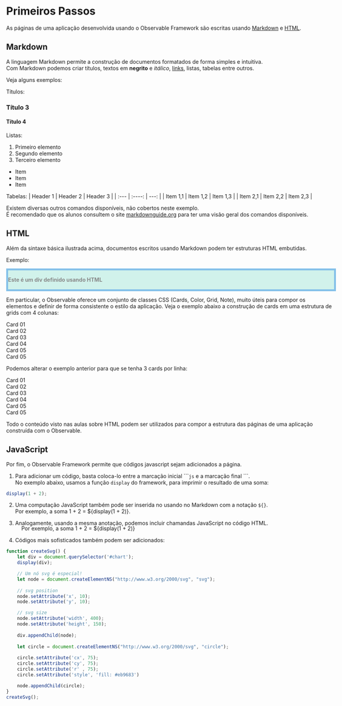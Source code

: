 <style>
    body, div, p, li, ol { max-width: none; }
</style>


# Primeiros Passos

As páginas de uma aplicação desenvolvida usando o Observable Framework são escritas usando [Markdown](https://www.markdownguide.org/) e [HTML](https://developer.mozilla.org/en-US/docs/Web/HTML).  


## Markdown
A linguagem Markdown permite a construção de documentos formatados de forma simples e intuitiva.  
Com Markdown podemos criar títulos, textos em **negrito** e *itálico*, [links](www.ic.uff.br), listas, tabelas entre outros. 

Veja alguns exemplos:

Títulos:

### Título 3
#### Título 4

Listas:
1. Primeiro elemento
2. Segundo elemento
3. Terceiro elemento

* Item
* Item
* Item

Tabelas:
| Header 1    | Header 2    | Header 3      |
| :---        |    :----:   |          ---: |
| Item 1,1    | Item 1,2    | Item 1,3      |
| Item 2,1    | Item 2,2    | Item 2,3      |

Existem diversas outros comandos disponíveis, não cobertos neste exemplo.  
É recomendado que os alunos consultem o site [markdownguide.org](https://www.markdownguide.org/) para ter uma visão geral dos comandos disponíveis.

## HTML
Além da sintaxe básica ilustrada acima, documentos escritos usando Markdown podem ter estruturas HTML embutidas. 

Exemplo:  
<div style="width: 100%; height: 50px; line-height: 50px; border: 5px solid #85C1E9; background-color: #D1F2EB; font-weight: bolder; color: #888;">
    Este é um div definido usando HTML
</div>

Em particular, o Observable oferece um conjunto de classes CSS (Cards, Color, Grid, Note), muito úteis para compor os elementos e definir de forma consistente o estilo da aplicação. Veja o exemplo abaixo a construção de cards em uma estrutura de grids com 4 colunas:

<div class="grid grid-cols-4">
    <div class="card" >
        Card 01
    </div>
    <div class="card" >
        Card 02
    </div>
    <div class="card" >
        Card 03
    </div>
    <div class="card" >
        Card 04
    </div>
    <div class="card" >
        Card 05
    </div>
    <div class="card" >
        Card 05
    </div>
</div>


Podemos alterar o exemplo anterior para que se tenha 3 cards por linha:

<div class="grid grid-cols-3">
    <div class="card" >
        Card 01
    </div>
    <div class="card" >
        Card 02
    </div>
    <div class="card" >
        Card 03
    </div>
    <div class="card" >
        Card 04
    </div>
    <div class="card" >
        Card 05
    </div>
    <div class="card" >
        Card 05
    </div>
</div>

Todo o conteúdo visto nas aulas sobre HTML podem ser utilizados para compor a estrutura das páginas de uma aplicação construída com o Observable.


## JavaScript
Por fim, o Observable Framework permite que códigos javascript sejam adicionados a página.  

1. Para adicionar um código, basta coloca-lo entre a marcação inicial \`\`\``js` e a marcação final \`\`\`.  
No exemplo abaixo, usamos a função `display` do framework, para imprimir o resultado de uma soma:
```js
display(1 + 2);
```


2. Uma computação JavaScript também pode ser inserida no usando no Markdown com a notação `${}`.  
Por exemplo, a soma 1 + 2 = ${display(1 + 2)}.

3. Analogamente, usando a mesma anotação, podemos incluir chamandas JavaScript no código HTML.
<div style="padding-left: 40px; margin-top: -17px;">Por exemplo, a soma 1 + 2 = ${display(1 + 2)}</div>

4. Códigos mais sofisticados também podem ser adicionados:

<div id="chart"></div>

```js
function createSvg() {
    let div = document.querySelector('#chart');
    display(div);

    // Um nó svg é especial!
    let node = document.createElementNS("http://www.w3.org/2000/svg", "svg");
    
    // svg position
    node.setAttribute('x', 10);
    node.setAttribute('y', 10);

    // svg size
    node.setAttribute('width', 400);
    node.setAttribute('height', 150);
    
    div.appendChild(node);
    
    let circle = document.createElementNS("http://www.w3.org/2000/svg", "circle");
    
    circle.setAttribute('cx', 75);
    circle.setAttribute('cy', 75);
    circle.setAttribute('r' , 75);
    circle.setAttribute('style', 'fill: #eb9683')

    node.appendChild(circle);
}
createSvg();
```

